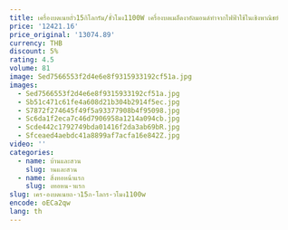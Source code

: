 ```yaml
---
title: เครื่องบดเนยถั่ว15กิโลกรัม/ชั่วโมง1100W เครื่องบดเมล็ดงาอัลมอนด์ทำจากไฟฟ้าใช้ในเชิงพาณิชย์
price: '12421.16'
price_original: '13074.89'
currency: THB
discount: 5%
rating: 4.5
volume: 81
image: Sed7566553f2d4e6e8f9315933192cf51a.jpg
images:
  - Sed7566553f2d4e6e8f9315933192cf51a.jpg
  - Sb51c471c61fe4a608d21b304b2914f5ec.jpg
  - S7872f274645f49f5a93377908b4f95098.jpg
  - Sc6da1f2eca7c46d7906958a1214a094cb.jpg
  - Scde442c1792749bda01416f2da3ab69bR.jpg
  - Sfceaed4aebdc41a8899af7acfa16e842Z.jpg
video: ''
categories:
  - name: บ้านและสวน
    slug: านและสวน
  - name: สิ่งทอหน้าแรก
    slug: งทอหน-าแรก
slug: เคร-องบดเนยถ-ว15ก-โลกร-วโมง1100w
encode: oECa2qw
lang: th
---
```

  